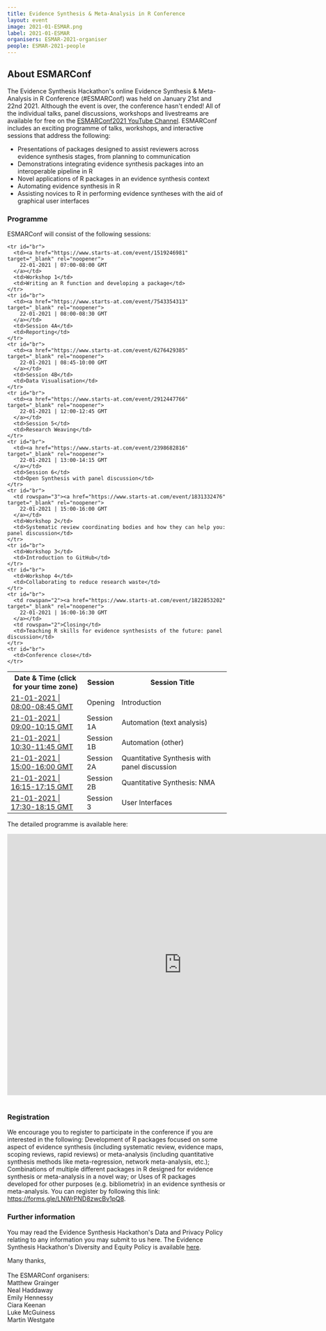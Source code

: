 ```yaml
---
title: Evidence Synthesis & Meta-Analysis in R Conference
layout: event
image: 2021-01-ESMAR.png
label: 2021-01-ESMAR
organisers: ESMAR-2021-organiser
people: ESMAR-2021-people
---
```


## About ESMARConf

The Evidence Synthesis Hackathon's online Evidence Synthesis & Meta-Analysis in R Conference (#ESMARConf) was held on January 21st and 22nd 2021. Although the event is over, the conference hasn't ended! All of the individual talks, panel discussions, workshops and livestreams are available for free on the <a href="https://bit.ly/ESMARConfYouTube" target="_blank">ESMARConf2021 YouTube Channel</a>.
ESMARConf includes an exciting programme of talks, workshops, and interactive sessions that address the following:

- Presentations of packages designed to assist reviewers across evidence synthesis stages, from planning to communication
- Demonstrations integrating evidence synthesis packages into an interoperable pipeline in R
- Novel applications of R packages in an evidence synthesis context
- Automating evidence synthesis in R
- Assisting novices to R in performing evidence syntheses with the aid of graphical user interfaces


### Programme
ESMARConf will consist of the following sessions:

<table id="conference">
  <colgroup>
    <col style="width: 35%;">
    <col style="width: 15%;">
    <col style="width: 50%;">
  </colgroup>
  <body>
    <tr id="br">
      <th>Date & Time (click for your time zone)</th>
      <th>Session</th>
      <th>Session Title</th>
    </tr>
    <tr id="br">
      <td><a href="https://www.starts-at.com/event/1502476854" target="_blank" rel="noopener">
        21-01-2021 | 08:00-08:45 GMT
      </a></td>
      <td>Opening</td>
      <td>Introduction</td>
    </tr>
    <tr id="br">
      <td><a href="https://www.starts-at.com/event/2357248748" target="_blank" rel="noopener">
        21-01-2021 | 09:00-10:15 GMT
      </a></td>
      <td>Session 1A</td>
      <td>Automation (text analysis)</td>
    </tr>
    <tr id="br">
      <td><a href="https://www.starts-at.com/event/2986759455" target="_blank" rel="noopener">
        21-01-2021 | 10:30-11:45 GMT
      </a></td>
      <td>Session 1B</td>
      <td>Automation (other)</td>
    </tr>
    <tr id="br">
      <td><a href="https://www.starts-at.com/event/2357248748" target="_blank" rel="noopener">
        21-01-2021 | 15:00-16:00 GMT
      </a></td>
      <td>Session 2A</td>
      <td>Quantitative Synthesis with panel discussion</td>
    </tr>
    <tr id="br">
      <td><a href="https://www.starts-at.com/event/4661020267" target="_blank" rel="noopener">
        21-01-2021 | 16:15-17:15 GMT
      </a></td>
      <td>Session 2B</td>
      <td>Quantitative Synthesis: NMA</td>
    </tr>
    <tr id="br">
      <td><a href="https://www.starts-at.com/event/1565850910" target="_blank" rel="noopener">
        21-01-2021 | 17:30-18:15 GMT
      </a></td>
      <td>Session 3</td>
      <td>User Interfaces</td>
    </tr>

    <tr id="br">
      <td><a href="https://www.starts-at.com/event/1519246981" target="_blank" rel="noopener">
        22-01-2021 | 07:00-08:00 GMT
      </a></td>
      <td>Workshop 1</td>
      <td>Writing an R function and developing a package</td>
    </tr>
    <tr id="br">
      <td><a href="https://www.starts-at.com/event/7543354313" target="_blank" rel="noopener">
        22-01-2021 | 08:00-08:30 GMT
      </a></td>
      <td>Session 4A</td>
      <td>Reporting</td>
    </tr>
    <tr id="br">
      <td><a href="https://www.starts-at.com/event/6276429385" target="_blank" rel="noopener">
        22-01-2021 | 08:45-10:00 GMT
      </a></td>
      <td>Session 4B</td>
      <td>Data Visualisation</td>
    </tr>
    <tr id="br">
      <td><a href="https://www.starts-at.com/event/2912447766" target="_blank" rel="noopener">
        22-01-2021 | 12:00-12:45 GMT
      </a></td>
      <td>Session 5</td>
      <td>Research Weaving</td>
    </tr>
    <tr id="br">
      <td><a href="https://www.starts-at.com/event/2398682816" target="_blank" rel="noopener">
        22-01-2021 | 13:00-14:15 GMT
      </a></td>
      <td>Session 6</td>
      <td>Open Synthesis with panel discussion</td>
    </tr>
    <tr id="br">
      <td rowspan="3"><a href="https://www.starts-at.com/event/1831332476" target="_blank" rel="noopener">
        22-01-2021 | 15:00-16:00 GMT
      </a></td>
      <td>Workshop 2</td>
      <td>Systematic review coordinating bodies and how they can help you: panel discussion</td>
    </tr>
    <tr id="br">
      <td>Workshop 3</td>
      <td>Introduction to GitHub</td>
    </tr>
    <tr id="br">
      <td>Workshop 4</td>
      <td>Collaborating to reduce research waste</td>
    </tr>
    <tr id="br">
      <td rowspan="2"><a href="https://www.starts-at.com/event/1822853202" target="_blank" rel="noopener">
        22-01-2021 | 16:00-16:30 GMT
      </a></td>
      <td rowspan="2">Closing</td>
      <td>Teaching R skills for evidence synthesists of the future: panel discussion</td>
    </tr>
    <tr id="br">
      <td>Conference close</td>
    </tr>
  </body>
</table>

The detailed programme is available here:

<iframe id="register" src="https://docs.google.com/spreadsheets/d/1pQAE3ThdRQxugVNtHUijCxksi0gLRJWa__oVSgwu4TU/edit?usp=sharing" width="800" height="600" frameborder="0" marginheight="0" marginwidth="0">Loading...</iframe>
<br>
<br>

### Registration
We encourage you to register to participate in the conference if you are interested in the following:
Development of R packages focused on some aspect of evidence synthesis (including systematic review, evidence maps, scoping reviews, rapid reviews) or meta-analysis (including quantitative synthesis methods like meta-regression, network meta-analysis, etc.);
Combinations of multiple different packages in R designed for evidence synthesis or meta-analysis in a novel way; or
Uses of R packages developed for other purposes (e.g. bibliometrix) in an evidence synthesis or meta-analysis. You can register by following this link: <a href="https://forms.gle/LNWrPND8zwcBv1pQ8" target="_blank">https://forms.gle/LNWrPND8zwcBv1pQ8</a>.


### Further information
You may read the Evidence Synthesis Hackathon's Data and Privacy Policy relating to any information you may submit to us here. The Evidence Synthesis Hackathon's Diversity and Equity Policy is available <a href="/about/diversity_and_equity.html">here</a>.


Many thanks,
<br>
<br>
The ESMARConf organisers:<br>
Matthew Grainger<br>
Neal Haddaway<br>
Emily Hennessy<br>
Ciara Keenan<br>
Luke McGuiness<br>
Martin Westgate<br>